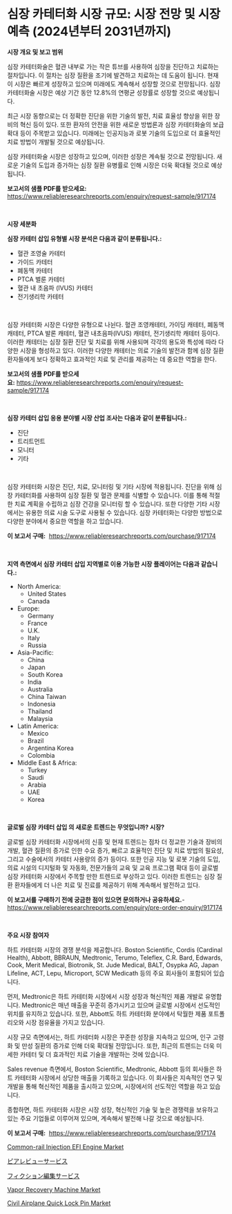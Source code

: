 <p><h1>심장 카테터화 시장 규모: 시장 전망 및 시장 예측 (2024년부터 2031년까지)</h1></p><p><strong>시장 개요 및 보고 범위</strong></p>
<p><p>심장 카테터화술은 혈관 내부로 가는 작은 튜브를 사용하여 심장을 진단하고 치료하는 절차입니다. 이 절차는 심장 질환을 조기에 발견하고 치료하는 데 도움이 됩니다. 현재 이 시장은 빠르게 성장하고 있으며 미래에도 계속해서 성장할 것으로 전망됩니다. 심장 카테터화술 시장은 예상 기간 동안 12.8%의 연평균 성장률로 성장할 것으로 예상됩니다. </p><p>최근 시장 동향으로는 더 정확한 진단을 위한 기술의 발전, 치료 효율성 향상을 위한 장비의 혁신 등이 있다. 또한 환자의 안전을 위한 새로운 방법론과 심장 카테터화술의 보급 확대 등이 주목받고 있습니다. 미래에는 인공지능과 로봇 기술의 도입으로 더 효율적인 치료 방법이 개발될 것으로 예상됩니다.</p><p>심장 카테터화술 시장은 성장하고 있으며, 이러한 성장은 계속될 것으로 전망됩니다. 새로운 기술의 도입과 증가하는 심장 질환 유병률로 인해 시장은 더욱 확대될 것으로 예상됩니다.</p></p>
<p><strong>보고서의 샘플 PDF를 받으세요:</strong> <a href="https://www.reliableresearchreports.com/enquiry/request-sample/917174">https://www.reliableresearchreports.com/enquiry/request-sample/917174</a></p>
<p>&nbsp;</p>
<p><strong>시장 세분화</strong></p>
<p><strong>심장 카테터 삽입 유형별 시장 분석은 다음과 같이 분류됩니다.:</strong></p>
<p><ul><li>혈관 조영술 카테터</li><li>가이드 카테터</li><li>폐동맥 카테터</li><li>PTCA 벌룬 카테터</li><li>혈관 내 초음파 (IVUS) 카테터</li><li>전기생리학 카테터</li></ul></p>
<p>&nbsp;</p>
<p><p>심장 카테터화 시장은 다양한 유형으로 나뉜다. 혈관 조영캐테터, 가이딩 캐테터, 폐동맥 캐테터, PTCA 발론 캐테터, 혈관 내초음파(IVUS) 캐테터, 전기생리학 캐테터 등이다. 이러한 캐테터는 심장 질환 진단 및 치료를 위해 사용되며 각각의 용도와 특성에 따라 다양한 시장을 형성하고 있다. 이러한 다양한 캐테터는 의료 기술의 발전과 함께 심장 질환 환자들에게 보다 정확하고 효과적인 치료 및 관리를 제공하는 데 중요한 역할을 한다.</p></p>
<p><strong>보고서의 샘플 PDF를 받으세요:</strong>&nbsp;<a href="https://www.reliableresearchreports.com/enquiry/request-sample/917174">https://www.reliableresearchreports.com/enquiry/request-sample/917174</a></p>
<p>&nbsp;</p>
<p><strong> 심장 카테터 삽입 응용 분야별 시장 산업 조사는 다음과 같이 분류됩니다.:</strong></p>
<p><ul><li>진단</li><li>트리트먼트</li><li>모니터</li><li>기타</li></ul></p>
<p>&nbsp;</p>
<p><p>심장 카테터화 시장은 진단, 치료, 모니터링 및 기타 시장에 적용됩니다. 진단을 위해 심장 카테터화를 사용하여 심장 질환 및 혈관 문제를 식별할 수 있습니다. 이를 통해 적절한 치료 계획을 수립하고 심장 건강을 모니터링 할 수 있습니다. 또한 다양한 기타 시장에서는 유용한 의료 시술 도구로 사용될 수 있습니다. 심장 카테터화는 다양한 방법으로 다양한 분야에서 중요한 역할을 하고 있습니다.</p></p>
<p><strong>이 보고서 구매:</strong>&nbsp; <a href="https://www.reliableresearchreports.com/purchase/917174">https://www.reliableresearchreports.com/purchase/917174</a></p>
<p>&nbsp;</p>
<p><strong>지역 측면에서 심장 카테터 삽입 지역별로 이용 가능한 시장 플레이어는 다음과 같습니다.:</strong></p>
<p><ul>
    <li>
        North America:
        <ul>
            <li>United States</li>
            <li>Canada</li>
        </ul>
    </li>
    <li>
        Europe:
        <ul>
            <li>Germany</li>
            <li>France</li>
            <li>U.K.</li>
            <li>Italy</li>
            <li>Russia</li>
        </ul>
    </li>
    <li>
        Asia-Pacific:
        <ul>
            <li>China</li>
            <li>Japan</li>
            <li>South Korea</li>
            <li>India</li>
            <li>Australia</li>
            <li>China Taiwan</li>
            <li>Indonesia</li>
            <li>Thailand</li>
            <li>Malaysia</li>
        </ul>
    </li>
    <li>
        Latin America:
        <ul>
            <li>Mexico</li>
            <li>Brazil</li>
            <li>Argentina Korea</li>
            <li>Colombia</li>
        </ul>
    </li>
    <li>
        Middle East & Africa:
        <ul>
            <li>Turkey</li>
            <li>Saudi</li>
            <li>Arabia</li>
            <li>UAE</li>
            <li>Korea</li>
        </ul>
    </li>
    </ul></p>
<p>&nbsp;</p>
<p><strong>글로벌 심장 카테터 삽입 의 새로운 트렌드는 무엇입니까? 시장?</strong></p>
<p><p>글로벌 심장 카테터화 시장에서의 신흥 및 현재 트렌드는 점차 더 정교한 기술과 장비의 개발, 혈관 질환의 증가로 인한 수요 증가, 빠르고 효율적인 진단 및 치료 방법의 필요성, 그리고 수술에서의 카테터 사용량의 증가 등이다. 또한 인공 지능 및 로봇 기술의 도입, 의료 시설의 디지털화 및 자동화, 전문가들의 교육 및 교육 프로그램 확대 등이 글로벌 심장 카테터화 시장에서 주목할 만한 트렌드로 부상하고 있다. 이러한 트렌드는 심장 질환 환자들에게 더 나은 치료 및 진료를 제공하기 위해 계속해서 발전하고 있다.</p></p>
<p><strong>이 보고서를 구매하기 전에 궁금한 점이 있으면 문의하거나 공유하세요.</strong>- <a href="https://www.reliableresearchreports.com/enquiry/pre-order-enquiry/917174">https://www.reliableresearchreports.com/enquiry/pre-order-enquiry/917174</a></p>
<p>&nbsp;</p>
<p><strong>주요 시장 참여자</strong></p>
<p><p>하트 카테터화 시장의 경쟁 분석을 제공합니다. Boston Scientific, Cordis (Cardinal Health), Abbott, BBRAUN, Medtronic, Terumo, Teleflex, C.R. Bard, Edwards, Cook, Merit Medical, Biotronik, St. Jude Medical, BALT, Osypka AG, Japan Lifeline, ACT, Lepu, Microport, SCW Medicath 등의 주요 회사들이 포함되어 있습니다.</p><p>먼저, Medtronic은 하트 카테터화 시장에서 시장 성장과 혁신적인 제품 개발로 유명합니다. Medtronic은 매년 매출을 꾸준히 증가시키고 있으며 글로벌 시장에서 선도적인 위치를 유지하고 있습니다. 또한, Abbott도 하트 카테터화 분야에서 탁월한 제품 포트폴리오와 시장 점유율을 가지고 있습니다.</p><p>시장 규모 측면에서는, 하트 카테터화 시장은 꾸준한 성장을 지속하고 있으며, 인구 고령화 및 만성 질환의 증가로 인해 더욱 확대될 전망입니다. 또한, 최근의 트렌드는 더욱 미세한 카테터 및 더 효과적인 치료 기술을 개발하는 것에 있습니다.</p><p>Sales revenue 측면에서, Boston Scientific, Medtronic, Abbott 등의 회사들은 하트 카테터화 시장에서 상당한 매출을 기록하고 있습니다. 이 회사들은 지속적인 연구 및 개발을 통해 혁신적인 제품을 출시하고 있으며, 시장에서의 선도적인 역할을 하고 있습니다.</p><p>종합하면, 하트 카테터화 시장은 시장 성장, 혁신적인 기술 및 높은 경쟁력을 보유하고 있는 주요 기업들로 이루어져 있으며, 계속해서 발전해 나갈 것으로 예상됩니다.</p></p>
<p><strong>이 보고서 구매:</strong>&nbsp;&nbsp;<a href="https://www.reliableresearchreports.com/purchase/917174">https://www.reliableresearchreports.com/purchase/917174</a></p>
<p><p><a href="https://issuu.com/reportprime-2/docs/common-rail-injection-efi-engine-market-size-2030.">Common-rail Injection EFI Engine Market</a></p><p><a href="https://github.com/ppmazlotr77499/Market-Research-Report-List-1/blob/main/1654929183199.md">ピアレビューサービス</a></p><p><a href="https://github.com/joaejkdzgyljvo6/Market-Research-Report-List-1/blob/main/6474042183200.md">フィクション編集サービス</a></p><p><a href="https://issuu.com/reportprime-2/docs/vapor-recovery-machine-market-size-2030.pptx">Vapor Recovery Machine Market</a></p><p><a href="https://github.com/globismark/Market-Research-Report-List-2/blob/main/civil-airplane-quick-lock-pin-market.md">Civil Airplane Quick Lock Pin Market</a></p></p>
